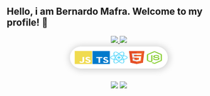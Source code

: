 ## Hello, i am Bernardo Mafra. Welcome to my profile! 🚀
<div align="center">
  <a href="https://github.com/bernardomafra">
  <img height="180em" src="https://github-readme-stats.vercel.app/api?username=bernardomafra&show_icons=true&theme=github_dark&include_all_commits=true&count_private=true"/>
  <img height="180em" src="https://github-readme-stats.vercel.app/api/top-langs/?username=bernardomafra&layout=compact&langs_count=6&theme=github_dark"/>
</div>
<div align="center" style="margin-top: 5px">
  <div style="display: flex; background:#fff; padding: 10px; width: max-content; border-radius: 32px; box-shadow: 1px 1px 15px 2px #ccc"><br>
    <img align="center" alt="Bernardo-Js" height="30" width="40" src="https://raw.githubusercontent.com/devicons/devicon/master/icons/javascript/javascript-plain.svg">
    <img align="center" alt="Bernardo-Ts" height="30" width="40" src="https://raw.githubusercontent.com/devicons/devicon/master/icons/typescript/typescript-plain.svg">
    <img align="center" alt="Bernardo-React" height="30" width="40" src="https://raw.githubusercontent.com/devicons/devicon/master/icons/react/react-original.svg">
    <img align="center" alt="Bernardo-HTML" height="30" width="40" src="https://raw.githubusercontent.com/devicons/devicon/master/icons/html5/html5-original.svg">
    <img align="center" alt="Bernardo-CSS" height="30" width="40" src="https://raw.githubusercontent.com/devicons/devicon/master/icons/nodejs/nodejs-plain.svg">
  </div>
</div>
  
  ##
 
<div align="center"> 
  <a href = "mailto:bernardomafra74@gmail.com"><img src="https://img.shields.io/badge/-Gmail-%23333?style=for-the-badge&logo=gmail&logoColor=white" target="_blank"></a>
  <a href="https://www.linkedin.com/in/mafrabernardo" target="_blank"><img src="https://img.shields.io/badge/-LinkedIn-%230077B5?style=for-the-badge&logo=linkedin&logoColor=white" target="_blank"></a> 
</div>
